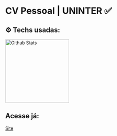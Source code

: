 # CV Pessoal | UNINTER ✅

## ⚙️ Techs usadas: 
<img src="https://skillicons.dev/icons?i=html,css&theme=dark" alt="Github Stats" width="200px" />

## Acesse já:
<a href="https://murillosnds.github.io/cv-pessoal-uninter/">Site</a>
